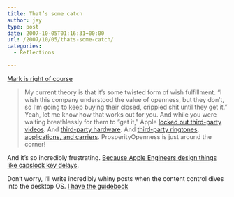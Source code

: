 ```yaml
---
title: That’s some catch
author: jay
type: post
date: 2007-10-05T01:16:31+00:00
url: /2007/10/05/thats-some-catch/
categories:
  - Reflections

---
```

[Mark is right of course][1]

> My current theory is that it’s some twisted form of wish fulfillment. “I wish this company understood the value of openness, but they don’t, so I’m going to keep buying their closed, crippled shit until they get it.” Yeah, let me know how that works out for you. And while you were waiting breathlessly for them to “get it,” Apple [locked out third-party videos][2]. And [third-party hardware][3]. And [third-party ringtones, applications, and carriers][4]. ProsperityOpenness is just around the corner!

And it’s so incredibly frustrating. [Because Apple Engineers design things like capslock key delays][5].

Don’t worry, I’ll write incredibly whiny posts when the content control dives into the desktop OS. [I have the guidebook][6]

 [1]: http://diveintomark.org/archives/2007/10/04/if-wishes-were-iphones
 [2]: http://lists.mplayerhq.hu/pipermail/ffmpeg-devel/2006-September/015930.html
 [3]: http://ilounge.com/index.php/news/comments/apple-locks-tv-out-in-new-ipods-breaks-video-add-ons/
 [4]: http://www.tuaw.com/2007/10/03/tuaw-interview-ambrosias-andrew-welch-on-the-iphone-update-and/
 [5]: http://rentzsch.com/notes/applesantiCAPSLOCK
 [6]: http://www.crazyapplerumors.com/?p=943